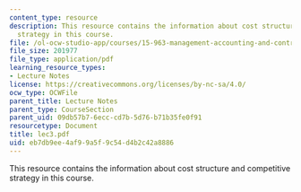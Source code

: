 ```yaml
---
content_type: resource
description: This resource contains the information about cost structure and competitive
  strategy in this course.
file: /ol-ocw-studio-app/courses/15-963-management-accounting-and-control-spring-2007/eb7db9ee4af99a5f9c54d4b2c42a8886_lec3.pdf
file_size: 201977
file_type: application/pdf
learning_resource_types:
- Lecture Notes
license: https://creativecommons.org/licenses/by-nc-sa/4.0/
ocw_type: OCWFile
parent_title: Lecture Notes
parent_type: CourseSection
parent_uid: 09db57b7-6ecc-cd7b-5d76-b71b35fe0f91
resourcetype: Document
title: lec3.pdf
uid: eb7db9ee-4af9-9a5f-9c54-d4b2c42a8886
---
```

This resource contains the information about cost structure and competitive strategy in this course.